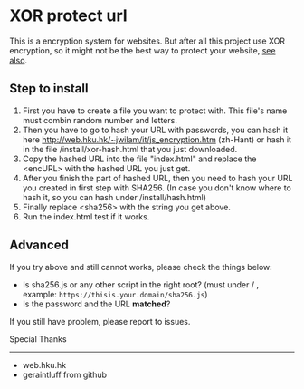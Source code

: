 # XOR protect url
 This is a encryption system for websites. But after all this project use XOR encryption, so it might not be the best way to protect your website, [see also](https://en.wikipedia.org/wiki/XOR_cipher#Use_and_security "Wikipedia-XOR cipher security"). 
 
Step to install
----
1. First you have to create a file you want to protect with. This file's name must combin random number and letters.
2. Then you have to go to hash your URL with passwords, you can hash it here <http://web.hku.hk/~jwilam/it/js_encryption.htm> (zh-Hant) or hash it in the file /install/xor-hash.html that you just downloaded.
3. Copy the hashed URL into the file "index.html" and replace the \<encURL\> with the hashed URL you just get.
4. After you finish the part of hashed URL, then you need to hash your URL you created in first step with SHA256. (In case you don't know where to hash it, so you can hash under /install/hash.html)
5. Finally replace \<sha256\> with the string you get above.
6. Run the index.html test if it works.

Advanced
----
 If you try above and still cannot works, please check the things below:
 
 - Is sha256.js or any other script in the right root? (must under / , example: ``` https://thisis.your.domain/sha256.js ```)
 - Is the password and the URL **matched**?
 
If you still have problem, please report to issues.

Special Thanks
 
----
 
- web.hku.hk
- geraintluff from github
